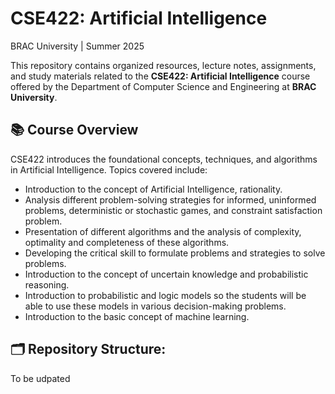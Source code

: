 # CSE422: Artificial Intelligence  
BRAC University | Summer 2025

This repository contains organized resources, lecture notes, assignments, and study materials related to the **CSE422: Artificial Intelligence** course offered by the Department of Computer Science and Engineering at **BRAC University**.

## 📚 Course Overview
CSE422 introduces the foundational concepts, techniques, and algorithms in Artificial Intelligence. Topics covered include:
- Introduction to the concept of Artificial Intelligence, rationality.
- Analysis different problem-solving strategies for informed, uninformed problems, deterministic or stochastic games, and constraint satisfaction problem.
- Presentation of different algorithms and the analysis of complexity, optimality and completeness of these algorithms.
- Developing the critical skill to formulate problems and strategies to solve problems.
- Introduction to the concept of uncertain knowledge and probabilistic reasoning.
- Introduction to probabilistic and logic models so the students will be able to use these models in various decision-making problems.
- Introduction to the basic concept of machine learning.

## 🗂️ Repository Structure:
To be udpated
